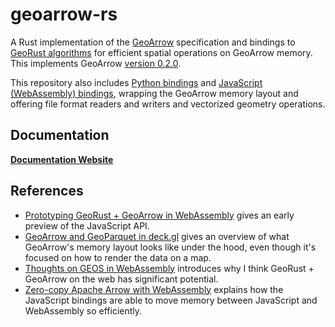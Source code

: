 # geoarrow-rs

A Rust implementation of the [GeoArrow](https://github.com/geoarrow/geoarrow) specification and bindings to [GeoRust algorithms](https://github.com/georust/geo) for efficient spatial operations on GeoArrow memory. This implements GeoArrow [version 0.2.0](https://github.com/geoarrow/geoarrow/releases/tag/v0.2.0).

This repository also includes [Python bindings](https://github.com/geoarrow/geoarrow-rs/blob/main/python/README.md) and [JavaScript (WebAssembly) bindings](https://github.com/geoarrow/geoarrow-rs/blob/main/js/README.md), wrapping the GeoArrow memory layout and offering file format readers and writers and vectorized geometry operations.

## Documentation

[**Documentation Website**](https://geoarrow.org/geoarrow-rs/)

<!-- - [Use from Rust](https://geoarrow.org/geoarrow-rs/rust) -->
<!-- - [Use from Python](https://geoarrow.org/geoarrow-rs/python) -->
<!-- - [Use from JavaScript](https://geoarrow.org/geoarrow-rs/js)
- [Create your own Rust-JavaScript library with `wasm-bindgen`](https://docs.rs/geoarrow-wasm/latest/geoarrow_wasm/) -->
<!-- - [Create your own Rust-Python library with `pyo3-geoarrow`](https://docs.rs/geoarrow-wasm/latest/geoarrow_wasm/) -->


## References

- [Prototyping GeoRust + GeoArrow in WebAssembly](https://observablehq.com/@kylebarron/prototyping-georust-geoarrow-in-webassembly) gives an early preview of the JavaScript API.
- [GeoArrow and GeoParquet in deck.gl](https://observablehq.com/@kylebarron/geoarrow-and-geoparquet-in-deck-gl) gives an overview of what GeoArrow's memory layout looks like under the hood, even though it's focused on how to render the data on a map.
- [Thoughts on GEOS in WebAssembly](https://kylebarron.dev/blog/geos-wasm) introduces why I think GeoRust + GeoArrow on the web has significant potential.
- [Zero-copy Apache Arrow with WebAssembly](https://observablehq.com/@kylebarron/zero-copy-apache-arrow-with-webassembly) explains how the JavaScript bindings are able to move memory between JavaScript and WebAssembly so efficiently.
